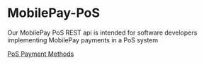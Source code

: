 # MobilePay-PoS
Our MobilePay PoS REST api  is intended for software developers implementing MobilePay payments in a PoS system

<a href="PoS_Payment_Methods">PoS Payment Methods</a>
